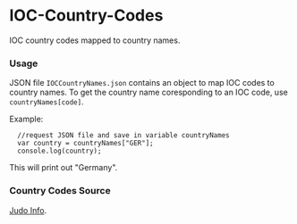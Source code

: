 # IOC-Country-Codes
IOC country codes mapped to country names. 

### Usage
JSON file `IOCCountryNames.json` contains an object to map IOC codes to country names. To get the country name coresponding to an IOC code, use `countryNames[code]`.

Example: 
```
  //request JSON file and save in variable countryNames
  var country = countryNames["GER"]; 
  console.log(country);
```
This will print out "Germany".

### Country Codes Source
[Judo Info](http://judoinfo.com/ioccodes/).
